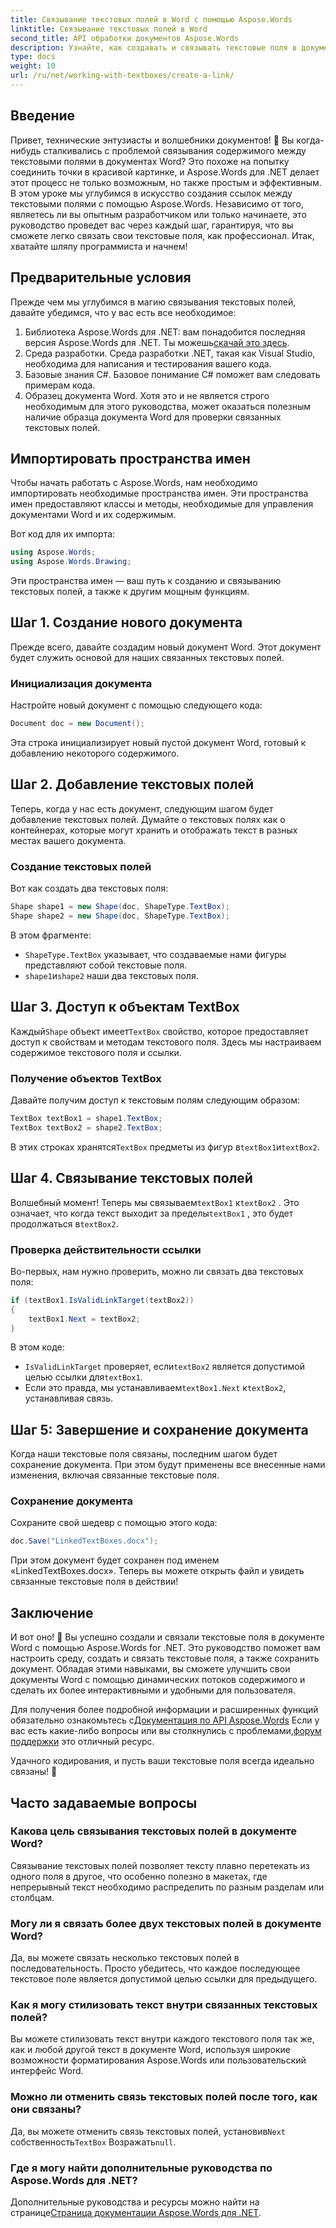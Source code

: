 ```yaml
---
title: Связывание текстовых полей в Word с помощью Aspose.Words
linktitle: Связывание текстовых полей в Word
second_title: API обработки документов Aspose.Words
description: Узнайте, как создавать и связывать текстовые поля в документах Word с помощью Aspose.Words для .NET. Следуйте нашему подробному руководству по плавной настройке документов!
type: docs
weight: 10
url: /ru/net/working-with-textboxes/create-a-link/
---
```

## Введение

Привет, технические энтузиасты и волшебники документов! 🌟 Вы когда-нибудь сталкивались с проблемой связывания содержимого между текстовыми полями в документах Word? Это похоже на попытку соединить точки в красивой картинке, и Aspose.Words для .NET делает этот процесс не только возможным, но также простым и эффективным. В этом уроке мы углубимся в искусство создания ссылок между текстовыми полями с помощью Aspose.Words. Независимо от того, являетесь ли вы опытным разработчиком или только начинаете, это руководство проведет вас через каждый шаг, гарантируя, что вы сможете легко связать свои текстовые поля, как профессионал. Итак, хватайте шляпу программиста и начнем!

## Предварительные условия

Прежде чем мы углубимся в магию связывания текстовых полей, давайте убедимся, что у вас есть все необходимое:

1. Библиотека Aspose.Words для .NET: вам понадобится последняя версия Aspose.Words для .NET. Ты можешь[скачай это здесь](https://releases.aspose.com/words/net/).
2. Среда разработки. Среда разработки .NET, такая как Visual Studio, необходима для написания и тестирования вашего кода.
3. Базовые знания C#. Базовое понимание C# поможет вам следовать примерам кода.
4. Образец документа Word. Хотя это и не является строго необходимым для этого руководства, может оказаться полезным наличие образца документа Word для проверки связанных текстовых полей.

## Импортировать пространства имен

Чтобы начать работать с Aspose.Words, нам необходимо импортировать необходимые пространства имен. Эти пространства имен предоставляют классы и методы, необходимые для управления документами Word и их содержимым.

Вот код для их импорта:

```csharp
using Aspose.Words;
using Aspose.Words.Drawing;
```

Эти пространства имен — ваш путь к созданию и связыванию текстовых полей, а также к другим мощным функциям.

## Шаг 1. Создание нового документа

Прежде всего, давайте создадим новый документ Word. Этот документ будет служить основой для наших связанных текстовых полей.

### Инициализация документа

Настройте новый документ с помощью следующего кода:

```csharp
Document doc = new Document();
```

Эта строка инициализирует новый пустой документ Word, готовый к добавлению некоторого содержимого.

## Шаг 2. Добавление текстовых полей

Теперь, когда у нас есть документ, следующим шагом будет добавление текстовых полей. Думайте о текстовых полях как о контейнерах, которые могут хранить и отображать текст в разных местах вашего документа.

### Создание текстовых полей

Вот как создать два текстовых поля:

```csharp
Shape shape1 = new Shape(doc, ShapeType.TextBox);
Shape shape2 = new Shape(doc, ShapeType.TextBox);
```

В этом фрагменте:
- `ShapeType.TextBox` указывает, что создаваемые нами фигуры представляют собой текстовые поля.
- `shape1`и`shape2` наши два текстовых поля.

## Шаг 3. Доступ к объектам TextBox

 Каждый`Shape` объект имеет`TextBox` свойство, которое предоставляет доступ к свойствам и методам текстового поля. Здесь мы настраиваем содержимое текстового поля и ссылки.

### Получение объектов TextBox

Давайте получим доступ к текстовым полям следующим образом:

```csharp
TextBox textBox1 = shape1.TextBox;
TextBox textBox2 = shape2.TextBox;
```

 В этих строках хранятся`TextBox` предметы из фигур в`textBox1`и`textBox2`.

## Шаг 4. Связывание текстовых полей

 Волшебный момент! Теперь мы связываем`textBox1` к`textBox2` . Это означает, что когда текст выходит за пределы`textBox1` , это будет продолжаться в`textBox2`.

### Проверка действительности ссылки

Во-первых, нам нужно проверить, можно ли связать два текстовых поля:

```csharp
if (textBox1.IsValidLinkTarget(textBox2))
{
    textBox1.Next = textBox2;
}
```

В этом коде:
- `IsValidLinkTarget` проверяет, если`textBox2` является допустимой целью ссылки для`textBox1`.
-  Если это правда, мы устанавливаем`textBox1.Next` к`textBox2`, устанавливая связь.

## Шаг 5: Завершение и сохранение документа

Когда наши текстовые поля связаны, последним шагом будет сохранение документа. При этом будут применены все внесенные нами изменения, включая связанные текстовые поля.

### Сохранение документа

Сохраните свой шедевр с помощью этого кода:

```csharp
doc.Save("LinkedTextBoxes.docx");
```

При этом документ будет сохранен под именем «LinkedTextBoxes.docx». Теперь вы можете открыть файл и увидеть связанные текстовые поля в действии!

## Заключение

И вот оно! 🎉 Вы успешно создали и связали текстовые поля в документе Word с помощью Aspose.Words for .NET. Это руководство поможет вам настроить среду, создать и связать текстовые поля, а также сохранить документ. Обладая этими навыками, вы сможете улучшить свои документы Word с помощью динамических потоков содержимого и сделать их более интерактивными и удобными для пользователя.

 Для получения более подробной информации и расширенных функций обязательно ознакомьтесь с[Документация по API Aspose.Words](https://reference.aspose.com/words/net/) Если у вас есть какие-либо вопросы или вы столкнулись с проблемами,[форум поддержки](https://forum.aspose.com/c/words/8) это отличный ресурс.

Удачного кодирования, и пусть ваши текстовые поля всегда идеально связаны! 🚀

## Часто задаваемые вопросы

### Какова цель связывания текстовых полей в документе Word?
Связывание текстовых полей позволяет тексту плавно перетекать из одного поля в другое, что особенно полезно в макетах, где непрерывный текст необходимо распределить по разным разделам или столбцам.

### Могу ли я связать более двух текстовых полей в документе Word?
Да, вы можете связать несколько текстовых полей в последовательность. Просто убедитесь, что каждое последующее текстовое поле является допустимой целью ссылки для предыдущего.

### Как я могу стилизовать текст внутри связанных текстовых полей?
Вы можете стилизовать текст внутри каждого текстового поля так же, как и любой другой текст в документе Word, используя широкие возможности форматирования Aspose.Words или пользовательский интерфейс Word.

### Можно ли отменить связь текстовых полей после того, как они связаны?
 Да, вы можете отменить связь текстовых полей, установив`Next` собственность`TextBox` Возражать`null`.

### Где я могу найти дополнительные руководства по Aspose.Words для .NET?
 Дополнительные руководства и ресурсы можно найти на странице[Страница документации Aspose.Words для .NET](https://reference.aspose.com/words/net/).